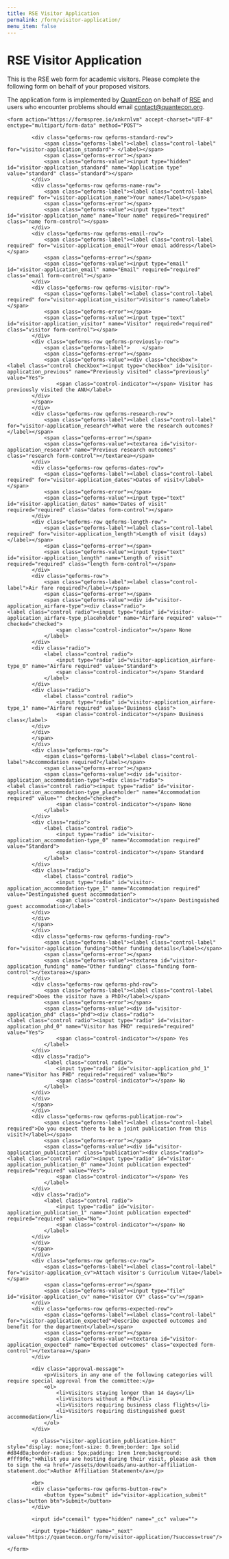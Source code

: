 ```yaml
---
title: RSE Visitor Application
permalink: /form/visitor-application/
menu_item: false
---
```


# RSE Visitor Application

This is the RSE web form for academic visitors. Please complete the following form on behalf of your proposed visitors.

The application form is implemented by [QuantEcon](https://quantecon.org/) on behalf of [RSE](https://www.rse.anu.edu.au/) and users who encounter problems should email [contact@quantecon.org](mailto:contact@quantecon.org).

<div class="qeform" id="visitor-application_success" style="display: none;"> 
        <p class="qeform-info qeform-message">Your application has been submitted for approval.</p>
</div>

<script type="text/javascript">
const urlParams = new URLSearchParams(window.location.search);
const myParam = urlParams.get('success');
if ( myParam == 'true' ) {
    document.getElementById('visitor-application_success').style.display = 'block';
}
</script>

<div class="qeform">

    <form action="https://formspree.io/xnkrnlvm" accept-charset="UTF-8" enctype="multipart/form-data" method="POST">

            <div class="qeforms-row qeforms-standard-row">
                <span class="qeforms-label"><label class="control-label" for="visitor-application_standard"> </label></span>
                <span class="qeforms-error"></span>
                <span class="qeforms-value"><input type="hidden" id="visitor-application_standard" name="Application type" value="standard" class="standard"></span>
            </div>
            <div class="qeforms-row qeforms-name-row">
                <span class="qeforms-label"><label class="control-label required" for="visitor-application_name">Your name</label></span>
                <span class="qeforms-error"></span>
                <span class="qeforms-value"><input type="text" id="visitor-application_name" name="Your name" required="required" class="name form-control"></span>
            </div>
            <div class="qeforms-row qeforms-email-row">
                <span class="qeforms-label"><label class="control-label required" for="visitor-application_email">Your email address</label></span>
                <span class="qeforms-error"></span>
                <span class="qeforms-value"><input type="email" id="visitor-application_email" name="Email" required="required" class="email form-control"></span>
            </div>
            <div class="qeforms-row qeforms-visitor-row">
                <span class="qeforms-label"><label class="control-label required" for="visitor-application_visitor">Visitor's name</label></span>
                <span class="qeforms-error"></span>
                <span class="qeforms-value"><input type="text" id="visitor-application_visitor" name="Visitor" required="required" class="visitor form-control"></span>
            </div>
            <div class="qeforms-row qeforms-previously-row">
                <span class="qeforms-label">    </span>
                <span class="qeforms-error"></span>
                <span class="qeforms-value"><div class="checkbox">                                    <label class="control checkbox"><input type="checkbox" id="visitor-application_previous" name="Previously visited" class="previously" value="Yes">
                    <span class="control-indicator"></span> Visitor has previously visited the ANU</label>
            </div>
            </span>
            </div>
            <div class="qeforms-row qeforms-research-row">
                <span class="qeforms-label"><label class="control-label" for="visitor-application_research">What were the research outcomes?</label></span>
                <span class="qeforms-error"></span>
                <span class="qeforms-value"><textarea id="visitor-application_research" name="Previous research outcomes" class="research form-control"></textarea></span>
            </div>
            <div class="qeforms-row qeforms-dates-row">
                <span class="qeforms-label"><label class="control-label required" for="visitor-application_dates">Dates of visit</label></span>
                <span class="qeforms-error"></span>
                <span class="qeforms-value"><input type="text" id="visitor-application_dates" name="Dates of visit" required="required" class="dates form-control"></span>
            </div>
            <div class="qeforms-row qeforms-length-row">
                <span class="qeforms-label"><label class="control-label required" for="visitor-application_length">Length of visit (days)</label></span>
                <span class="qeforms-error"></span>
                <span class="qeforms-value"><input type="text" id="visitor-application_length" name="Length of visit" required="required" class="length form-control"></span>
            </div>
            <div class="qeforms-row">
                <span class="qeforms-label"><label class="control-label">Air fare required?</label></span>
                <span class="qeforms-error"></span>
                <span class="qeforms-value"><div id="visitor-application_airfare-type"><div class="radio">                                                        <label class="control radio"><input type="radio" id="visitor-application_airfare-type_placeholder" name="Airfare required" value="" checked="checked">
                    <span class="control-indicator"></span> None
                </label>
            </div>
            <div class="radio">
                <label class="control radio">
                    <input type="radio" id="visitor-application_airfare-type_0" name="Airfare required" value="Standard">
                    <span class="control-indicator"></span> Standard
                </label>
            </div>
            <div class="radio">
                <label class="control radio">
                    <input type="radio" id="visitor-application_airfare-type_1" name="Airfare required" value="Business class">
                    <span class="control-indicator"></span> Business class</label>
            </div>
            </div>
            </span>
            </div>
            <div class="qeforms-row">
                <span class="qeforms-label"><label class="control-label">Accommodation required?</label></span>
                <span class="qeforms-error"></span>
                <span class="qeforms-value"><div id="visitor-application_accommodation-type"><div class="radio">                                                        <label class="control radio"><input type="radio" id="visitor-application_accommodation-type_placeholder" name="Accommodation required" value="" checked="checked">
                    <span class="control-indicator"></span> None
                </label>
            </div>
            <div class="radio">
                <label class="control radio">
                    <input type="radio" id="visitor-application_accommodation-type_0" name="Accommodation required" value="Standard">
                    <span class="control-indicator"></span> Standard
                </label>
            </div>
            <div class="radio">
                <label class="control radio">
                    <input type="radio" id="visitor-application_accommodation-type_1" name="Accommodation required" value="Destinguished guest accommodation">
                    <span class="control-indicator"></span> Destinguished guest accommodation</label>
            </div>
            </div>
            </span>
            </div>
            <div class="qeforms-row qeforms-funding-row">
                <span class="qeforms-label"><label class="control-label" for="visitor-application_funding">Other funding details</label></span>
                <span class="qeforms-error"></span>
                <span class="qeforms-value"><textarea id="visitor-application_funding" name="Other funding" class="funding form-control"></textarea></span>
            </div>
            <div class="qeforms-row qeforms-phd-row">
                <span class="qeforms-label"><label class="control-label required">Does the visitor have a PhD?</label></span>
                <span class="qeforms-error"></span>
                <span class="qeforms-value"><div id="visitor-application_phd" class="phd"><div class="radio">                                                                            <label class="control radio"><input type="radio" id="visitor-application_phd_0" name="Visitor has PHD" required="required" value="Yes">
                    <span class="control-indicator"></span> Yes
                </label>
            </div>
            <div class="radio">
                <label class="control radio">
                    <input type="radio" id="visitor-application_phd_1" name="Visitor has PHD" required="required" value="No">
                    <span class="control-indicator"></span> No
                </label>
            </div>
            </div>
            </span>
            </div>
            <div class="qeforms-row qeforms-publication-row">
                <span class="qeforms-label"><label class="control-label required">Do you expect there to be a joint publication from this visit?</label></span>
                <span class="qeforms-error"></span>
                <span class="qeforms-value"><div id="visitor-application_publication" class="publication"><div class="radio">                                                                            <label class="control radio"><input type="radio" id="visitor-application_publication_0" name="Joint publication expected" required="required" value="Yes">
                    <span class="control-indicator"></span> Yes
                </label>
            </div>
            <div class="radio">
                <label class="control radio">
                    <input type="radio" id="visitor-application_publication_1" name="Joint publication expected" required="required" value="No">
                    <span class="control-indicator"></span> No
                </label>
            </div>
            </div>
            </span>
            </div>
            <div class="qeforms-row qeforms-cv-row">
                <span class="qeforms-label"><label class="control-label" for="visitor-application_cv">Attach visitor's Curriculum Vitae</label></span>
                <span class="qeforms-error"></span>
                <span class="qeforms-value"><input type="file" id="visitor-application_cv" name="Visitor CV" class="cv"></span>
            </div>
            <div class="qeforms-row qeforms-expected-row">
                <span class="qeforms-label"><label class="control-label" for="visitor-application_expected">Describe expected outcomes and benefit for the department</label></span>
                <span class="qeforms-error"></span>
                <span class="qeforms-value"><textarea id="visitor-application_expected" name="Expected outcomes" class="expected form-control"></textarea></span>
            </div>

            <div class="approval-message">
                <p>Visitors in any one of the following categories will require special approval from the committee:</p>
                <ol>
                    <li>Visitors staying longer than 14 days</li>
                    <li>Visitors without a PhD</li>
                    <li>Visitors requiring business class flights</li>
                    <li>Visitors requiring distinguished guest accommodation</li>
                </ol>
            </div>

            <p class="visitor-application_publication-hint" style="display: none;font-size: 0.9rem;border: 1px solid #d84d0a;border-radius: 5px;padding: 1rem 1rem;background: #fff9f6;">Whilst you are hosting during their visit, please ask them to sign the <a href="/assets/downloads/anu-author-affiliation-statement.doc">Author Affiliation Statement</a></p>

            <br>
            <div class="qeforms-row qeforms-button-row">
                <button type="submit" id="visitor-application_submit" class="button btn">Submit</button>
            </div>

            <input id="ccemail" type="hidden" name="_cc" value="">

            <input type="hidden" name="_next" value="https://quantecon.org/form/visitor-application/?success=true"/>

    </form>

</div>
